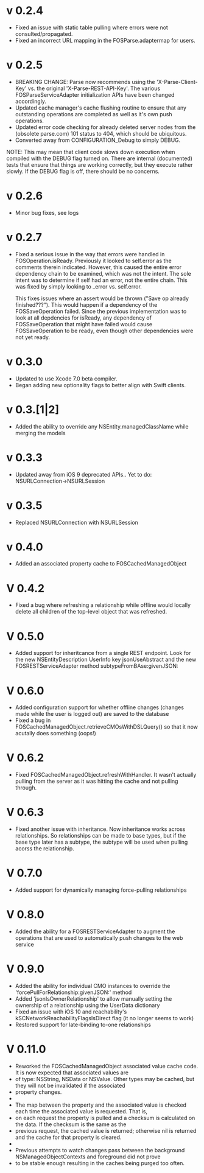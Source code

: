 # v 0.2.4

* Fixed an issue with static table pulling where errors were not consulted/propagated.
* Fixed an incorrect URL mapping in the FOSParse.adaptermap for users.

# v 0.2.5

* BREAKING CHANGE: Parse now recommends using the 'X-Parse-Client-Key' vs. the original 'X-Parse-REST-API-Key'.  The various FOSParseServiceAdapter initialization APIs have been changed accordingly.
* Updated cache manager's cache flushing routine to ensure that any outstanding operations are completed as well as it's own push operations.
* Updated error code checking for already deleted server nodes from the (obsolete parse.com) 101 status to 404, which should be ubiquitous.
* Converted away from CONFIGURATION_Debug to simply DEBUG.

NOTE: This may mean that client code slows down execution when compiled with the DEBUG flag turned on. There are internal (documented) tests that ensure that things are working correctly, but they execute rather slowly. If the DEBUG flag is off, there should be no concerns.

# v 0.2.6

* Minor bug fixes, see logs

# v 0.2.7

* Fixed a serious issue in the way that errors were handled in FOSOperation.isReady.  Previously it looked to self.error as the comments therein indicated.  However, this caused the entire error dependency chain to be examined, which was not the intent.  The sole intent was to determine if self had an error, not the entire chain.  This was fixed by simply looking to _error vs. self.error.

  This fixes issues where an assert would be thrown ("Save op already finished???").  This would happen if a dependency of the FOSSaveOperation failed.  Since the previous implementation was to look at all depdencies for isReady, any dependency of FOSSaveOperation that might have failed would cause FOSSaveOperation to be ready, even though other dependencies were not yet ready.

# v 0.3.0

* Updated to use Xcode 7.0 beta compiler. 
* Began adding new optionality flags to better align with Swift clients.

# v 0.3.[1|2]

* Added the ability to override any NSEntity.managedClassName while merging the models

# v 0.3.3

* Updated away from iOS 9 deprecated APIs..  Yet to do: NSURLConnection->NSURLSession 

# v 0.3.5

* Replaced NSURLConnection with NSURLSession

# v 0.4.0

* Added an associated property cache to FOSCachedManagedObject

# V 0.4.2

* Fixed a bug where refreshing a relationship while offline would locally delete all children of the top-level object that was refreshed.

# V 0.5.0

* Added support for inheritcance from a single REST endpoint. Look for the new NSEntityDescription UserInfo key jsonUseAbstract and the new FOSRESTServiceAdapter method subtypeFromBAse:givenJSON:

# V 0.6.0

* Added configuration support for whether offline changes (changes made while the user is logged out) are saved to the database
* Fixed a bug in FOSCachedManagedObject.retrieveCMOsWithDSLQuery() so that it now acutally does something (oops!)

# V 0.6.2

* Fixed FOSCachedManagedObject.refreshWithHandler.  It wasn't actually pulling from the server as it was hitting the cache and not pulling through.

# V 0.6.3

* Fixed another issue with inheritance. Now inheritance works across relationships.  So relationships can be made to base types, but if the base type later has a subtype, the subtype will be used when pulling acorss the relationship.

# V 0.7.0

* Added support for dynamically managing force-pulling relationships

# V 0.8.0

* Added the ability for a FOSRESTServiceAdapter to augment the operations that are used to automatically push changes to the web service

# V 0.9.0

* Added the ability for individual CMO instances to override the 'forcePullForRelationship:givenJSON:' method
* Added 'jsonIsOwnerRelationship' to allow manually setting the ownership of a relationship using the UserData dictionary
* Fixed an issue with iOS 10 and reachability's kSCNetworkReachabilityFlagsIsDirect flag (it no longer seems to work)
* Restored support for late-binding to-one relationships

# V 0.11.0

* Reworked the FOSCachedManagedObject associated value cache code. It is now expected that associated values are
* of type: NSString, NSData or NSValue.  Other types may be cached, but they will not be invalidated if the associated
* property changes.
*
* The map between the property and the associated value is checked each time the associated value is requested.  That is,
* on each request the property is pulled and a checksum is calculated on the data.  If the checksum is the same as the
* previous request, the cached value is returned; otherwise nil is returned and the cache for that property is cleared.
*
* Previous attempts to watch changes pass between the background NSManagedObjectContexts and foreground did not prove
* to be stable enough resulting in the caches being purged too often.

